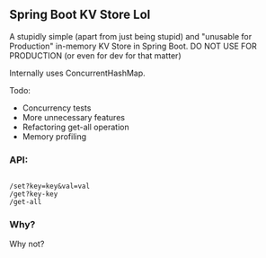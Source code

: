 ## Spring Boot KV Store Lol
A stupidly simple (apart from just being stupid) and "unusable for Production" in-memory KV Store in Spring Boot.
DO NOT USE FOR PRODUCTION (or even for dev for that matter)

Internally uses ConcurrentHashMap.

Todo:
- Concurrency tests
- More unnecessary features
- Refactoring get-all operation
- Memory profiling


### API:
<code>
/set?key=key&val=val
/get?key-key
/get-all
</code>

### Why?
Why not?
